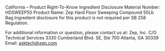  
 
 
California – Product Right-To-Know Ingredient Disclosure 
Material Number: HDSWEEP50 
Product Name: Zep Hard Floor Sweeping Compound 50Lb Bag 
Ingredient disclosure for this product is not required per SB 258 Regulation. 
 
For additional information or question, please contact us at: 
Zep, Inc. 
C/O Technical Services 
3330 Cumberland Blvd. SE, Ste 700 
Atlanta, GA 30339 
Email: asktech@zep.com 
 
 
 
 

